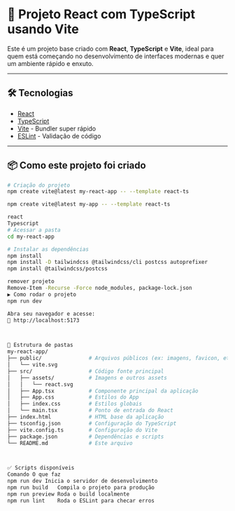 # 🚀 Projeto React com TypeScript usando Vite

Este é um projeto base criado com **React**, **TypeScript** e **Vite**, ideal para quem está começando no desenvolvimento de interfaces modernas e quer um ambiente rápido e enxuto.

---

## 🛠️ Tecnologias

- [React](https://react.dev/)
- [TypeScript](https://www.typescriptlang.org/)
- [Vite](https://vitejs.dev/) - Bundler super rápido
- [ESLint](https://eslint.org/) - Validação de código

---

## 📦 Como este projeto foi criado

```bash
# Criação do projeto
npm create vite@latest my-react-app -- --template react-ts

npm create vite@latest my-app -- --template react-ts

react
Typescript
# Acessar a pasta
cd my-react-app

# Instalar as dependências
npm install
npm install -D tailwindcss @tailwindcss/cli postcss autoprefixer
npm install @tailwindcss/postcss

remover projeto
Remove-Item -Recurse -Force node_modules, package-lock.json
▶️ Como rodar o projeto
npm run dev

Abra seu navegador e acesse:
📍 http://localhost:5173



📂 Estrutura de pastas
my-react-app/
├── public/               # Arquivos públicos (ex: imagens, favicon, etc)
│   └── vite.svg
├── src/                  # Código fonte principal
│   ├── assets/           # Imagens e outros assets
│   │   └── react.svg
│   ├── App.tsx           # Componente principal da aplicação
│   ├── App.css           # Estilos do App
│   ├── index.css         # Estilos globais
│   └── main.tsx          # Ponto de entrada do React
├── index.html            # HTML base da aplicação
├── tsconfig.json         # Configuração do TypeScript
├── vite.config.ts        # Configuração do Vite
├── package.json          # Dependências e scripts
└── README.md             # Este arquivo



✅ Scripts disponíveis
Comando	O que faz
npm run dev	Inicia o servidor de desenvolvimento
npm run build	Compila o projeto para produção
npm run preview	Roda o build localmente
npm run lint	Roda o ESLint para checar erros